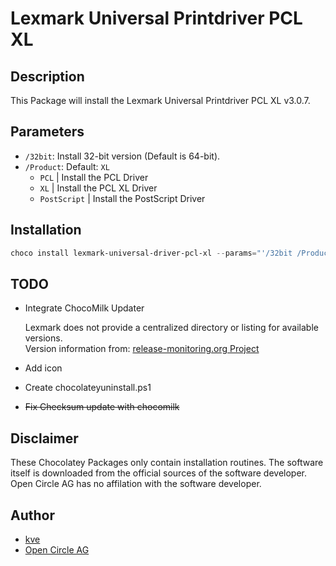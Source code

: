 # Lexmark Universal Printdriver PCL XL

## Description

This Package will install the Lexmark Universal Printdriver PCL XL v3.0.7. 

## Parameters

- `/32bit`: Install 32-bit version (Default is 64-bit).
- `/Product`: Default: `XL`
    - `PCL` | Install the PCL Driver
    - `XL` | Install the PCL XL Driver
    - `PostScript` | Install the PostScript Driver

## Installation

```ps1
choco install lexmark-universal-driver-pcl-xl --params="'/32bit /Product:PCL'"
```

## TODO

- Integrate ChocoMilk Updater

    Lexmark does not provide a centralized directory or listing for available versions.<br>
    Version information from: [release-monitoring.org Project](https://release-monitoring.org/project/378130/)

- Add icon
- Create chocolateyuninstall.ps1
- ~~Fix Checksum update with chocomilk~~

## Disclaimer

These Chocolatey Packages only contain installation routines. The software itself is downloaded from the official sources of the software developer. Open Circle AG has no affilation with the software developer.

## Author

- [kve](https://github.com/kve-occ)
- [Open Circle AG](https://www.open-circle.ch)
